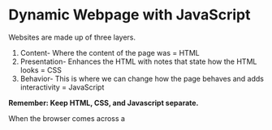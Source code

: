 # Dynamic Webpage with JavaScript #

Websites are made up of three layers.
1. Content- Where the content of the page was = HTML
2. Presentation- Enhances the HTML with notes that state how the HTML looks = CSS
3. Behavior- This is where we can change how the page behaves and adds interactivity = JavaScript

**Remember: Keep HTML, CSS, and Javascript separate.**

When the browser comes across a *<script>* element, it stops to load the JavaScript and checks to see if it needs to do something. Where the < script> is located, the Javascript is loaded and changes the way users interact with the page.

**Statement-** A scripts a series of instructions that a computer can follow. Each direction or step is a statement. Statements should end in a semicolon(;) Each Statement should start on a new line and stops in a semicolon (;), and it tells JavaScript when a step is over. Statements can be organized into Code blocks {}, which are not followed by a semicolon.

#### Example of a Statement: ####
var today = newDate ();

#### Remember: JavaScript is case sensitive, so "hello" and "Hello" are different. ####

***Always write comments in your code to explain what your system does. Comments make your code easier to read and understand to others who read it.***

**Multi-line Comments**
```
/* Hello, I am a comment. Hello, I am a comment hello I am a comment. Hello, I am a comment. Hello, I am a comment. Hello, I am a comment. Hello, I am a comment. Hello, I am a comment. */

Single-line Comments

//Hello, I am a comment.

```

#### What is a variable? ####
*A script will have to temporarily store bits of info it needs to do its job. It can store data in variables*

#### How to declare a variable? ####
*To use a variable, you must create one and give it a name. Once you have created a variable, you can tell it what you want to store for you. Until you have assigned a variable a value, it is undefined.*

***Ex. var quantity. The variable keyword is var, and quantity is the name.

***Once you have created a var, you don't need to keep using var; use the variable name.***

***If a variable name is more then one word, you must write it in camelCase.***

They are three data types.
1. Numeric – numbers, -1, .25, 13,234 etc. 
2. String – handles characters and A-Z @ # ! etc 
3. Boolean – one of two values. True or false, 0 or 1, etc. 

